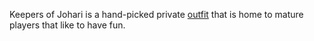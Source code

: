 Keepers of Johari is a hand-picked private [outfit](../terminology/Outfit.md)
that is home to mature players that like to have fun.
